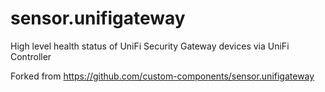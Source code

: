 # sensor.unifigateway
High level health status of UniFi Security Gateway devices via UniFi Controller

Forked from https://github.com/custom-components/sensor.unifigateway
